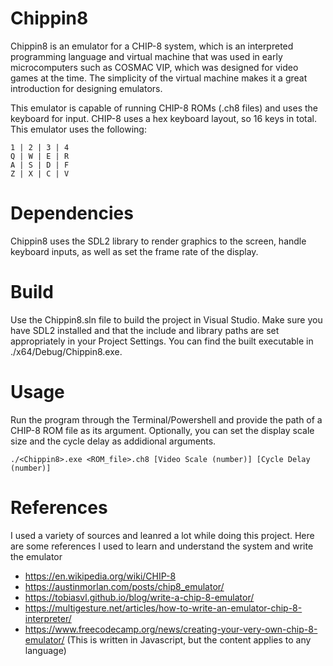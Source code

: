 # Chippin8

Chippin8 is an emulator for a CHIP-8 system, which is an interpreted programming language and virtual machine that was used in early microcomputers such as COSMAC VIP, which was designed for video games at the time. The simplicity of the virtual machine makes it a great introduction for designing emulators. 

This emulator is capable of running CHIP-8 ROMs (.ch8 files) and uses the keyboard for input. CHIP-8 uses a hex keyboard layout, so 16 keys in total. This emulator uses the following:
```
1 | 2 | 3 | 4
Q | W | E | R
A | S | D | F
Z | X | C | V
```

# Dependencies

Chippin8 uses the SDL2 library to render graphics to the screen, handle keyboard inputs, as well as set the frame rate of the display. 

# Build

Use the Chippin8.sln file to build the project in Visual Studio. Make sure you have SDL2 installed and that the include and library paths are set appropriately in your Project Settings. You can find the built executable in ./x64/Debug/Chippin8.exe.

# Usage

Run the program through the Terminal/Powershell and provide the path of a CHIP-8 ROM file as its argument. Optionally, you can set the display scale size and the cycle delay as addidional arguments.
```
./<Chippin8>.exe <ROM_file>.ch8 [Video Scale (number)] [Cycle Delay (number)]
```

# References

I used a variety of sources and leanred a lot while doing this project. Here are some references I used to learn and understand the system and write the emulator
- https://en.wikipedia.org/wiki/CHIP-8
- https://austinmorlan.com/posts/chip8_emulator/
- https://tobiasvl.github.io/blog/write-a-chip-8-emulator/
- https://multigesture.net/articles/how-to-write-an-emulator-chip-8-interpreter/
- https://www.freecodecamp.org/news/creating-your-very-own-chip-8-emulator/ (This is written in Javascript, but the content applies to any language)
